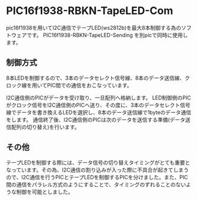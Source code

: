 # PIC16f1938-RBKN-TapeLED-Com
pic16f1938を用いてI2C通信でテープLED(ws2812b)を最大8本制御する為のソフトウェアです。
PIC16f1938-RBKN-TapeLED-Sending を別picで同時に使用します。

## 制御方式
8本LEDを制御するので、3本のデータセレクト信号線、8本のデータ送信線、クロック線を用いてPIC間での通信をおこなっています。

I2C通信側のPICがデータを受け取り、一旦配列へ格納します。
LED制御側のPICがクロック信号をI2C通信側のPICへ送り、その度に、3本のデータセレクト信号線でデータを書き換えるLEDを選択し、8本のデータ送信線で1byteのデータ通信をします。
通信終了後、I2C通信側のPICは次のデータを送信する準備(データ送信配列の切り替え)を行います。

## その他
テープLEDを制御する際には、データ信号の切り替えタイミングがとても重要となっています。その為、I2C通信の割り込みが入った際に不具合が起きてしまうので、I2C通信を行うPICとテープLEDを制御するPICを分けました。また、PIC間の通信をパラレル方式のようにすることで、タイミングのずれることのないような制御を可能としました。